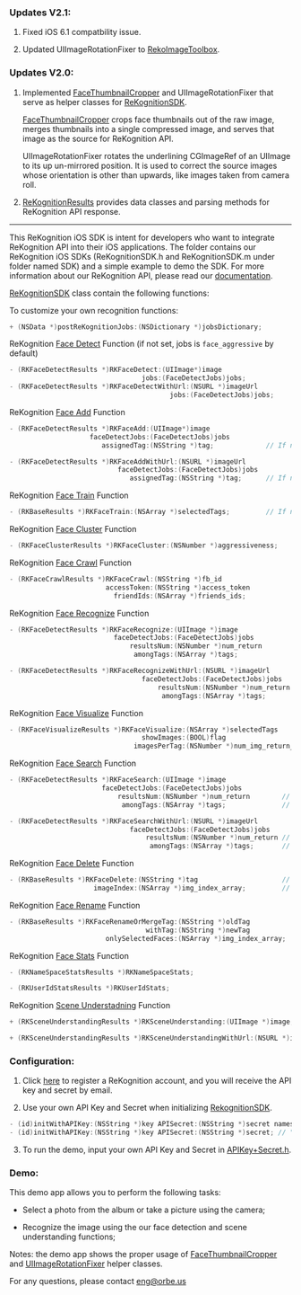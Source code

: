 ### Updates V2.1:
1. Fixed iOS 6.1 compatbility issue.

2. Updated UIImageRotationFixer to [RekoImageToolbox][2].

### Updates V2.0:

1. Implemented [FaceThumbnailCropper][1] and UIImageRotationFixer that serve as helper classes for [ReKognitionSDK][3].

   [FaceThumbnailCropper][1] crops face thumbnails out of the raw image, merges thumbnails into a single compressed image, and serves that image as the source for ReKognition API.

   UIImageRotationFixer rotates the underlining CGImageRef of an UIImage to its up un-mirrored position. It is used to correct the source images whose orientation is other than upwards, like images taken from camera roll.

2. [ReKognitionResults][4] provides data classes and parsing methods for ReKognition API response.

[1]: https://github.com/orbeus/ReKognition_iOS_SDK/blob/master/SDK/FaceThumbnailCropper.h
[2]: https://github.com/orbeus/ReKognition_iOS_SDK/blob/master/SDK/RekoImageToolbox.h
[3]: https://github.com/orbeus/ReKognition_iOS_SDK/blob/master/SDK/ReKognitionSDK.h
[4]: https://github.com/orbeus/ReKognition_iOS_SDK/blob/master/SDK/ReKognitionResults.h
[5]: https://github.com/orbeus/ReKognition_iOS_SDK/blob/master/ReKognition%20Demo/APIKey%2BSecret.h
-----------------------------
This ReKognition iOS SDK is intent for developers who want to integrate ReKognition API into their 
iOS applications. The folder contains our ReKognition iOS SDKs (ReKognitionSDK.h and ReKognitionSDK.m under folder named SDK) and 
a simple example to demo the SDK. For more information about our ReKognition API, please read our 
[documentation](http://v2.rekognition.com/developer/docs).

[ReKognitionSDK][3] class contain the following functions:

To customize your own recognition functions:
```objective-c
+ (NSData *)postReKognitionJobs:(NSDictionary *)jobsDictionary;
```

ReKognition [Face Detect](http://rekognition.com/developer/docs#facedetect) Function (if not set, jobs is `face_aggressive` by default)
```objective-c
- (RKFaceDetectResults *)RKFaceDetect:(UIImage*)image
                                 jobs:(FaceDetectJobs)jobs;
- (RKFaceDetectResults *)RKFaceDetectWithUrl:(NSURL *)imageUrl
                                        jobs:(FaceDetectJobs)jobs;
```

ReKognition [Face Add](http://rekognition.com/developer/docs#faceadd) Function
```objective-c
- (RKFaceDetectResults *)RKFaceAdd:(UIImage*)image
                    faceDetectJobs:(FaceDetectJobs)jobs
                       assignedTag:(NSString *)tag;             // If nil, assigned to untagged group

- (RKFaceDetectResults *)RKFaceAddWithUrl:(NSURL *)imageUrl
                           faceDetectJobs:(FaceDetectJobs)jobs
                              assignedTag:(NSString *)tag;      // If nil, assigned to untagged group
```

ReKognition [Face Train](http://rekognition.com/developer/docs#facetrain) Function
```objective-c
- (RKBaseResults *)RKFaceTrain:(NSArray *)selectedTags;         // If nil, train all tags
```

ReKognition [Face Cluster](http://rekognition.com/developer/docs#facecluster) Function
```objective-c
- (RKFaceClusterResults *)RKFaceCluster:(NSNumber *)aggressiveness;     // If nil, use 40
```

ReKognition [Face Crawl](http://rekognition.com/developer/docs#facecrawl) Function
```objective-c
- (RKFaceCrawlResults *)RKFaceCrawl:(NSString *)fb_id
                        accessToken:(NSString *)access_token
                          friendIds:(NSArray *)friends_ids;
```

ReKognition [Face Recognize](http://rekognition.com/developer/docs#facerecognize) Function
```objective-c
- (RKFaceDetectResults *)RKFaceRecognize:(UIImage *)image
                          faceDetectJobs:(FaceDetectJobs)jobs
                              resultsNum:(NSNumber *)num_return         // If nil, return 3 results
                               amongTags:(NSArray *)tags;               // If nil, recognize among all tags

- (RKFaceDetectResults *)RKFaceRecognizeWithUrl:(NSURL *)imageUrl
                                 faceDetectJobs:(FaceDetectJobs)jobs
                                     resultsNum:(NSNumber *)num_return  // If nil, returns 3 retuls
                                      amongTags:(NSArray *)tags;        // If nil, recognize among all tags
```

ReKognition [Face Visualize](http://rekognition.com/developer/docs#facevirtualize) Function
```objective-c
- (RKFaceVisualizeResults *)RKFaceVisualize:(NSArray *)selectedTags             // If nil, return all tags
                                 showImages:(BOOL)flag
                               imagesPerTag:(NSNumber *)num_img_return_pertag;  // If nil, return all images
```

ReKognition [Face Search](http://rekognition.com/developer/docs#facesearch) Function
```objective-c
- (RKFaceDetectResults *)RKFaceSearch:(UIImage *)image
                       faceDetectJobs:(FaceDetectJobs)jobs
                           resultsNum:(NSNumber *)num_return        // If nil, return all results
                            amongTags:(NSArray *)tags;              // If nil, search among all tags

- (RKFaceDetectResults *)RKFaceSearchWithUrl:(NSURL *)imageUrl
                              faceDetectJobs:(FaceDetectJobs)jobs
                                  resultsNum:(NSNumber *)num_return // If nil, return all results
                                   amongTags:(NSArray *)tags;       // If nil, search among all tags
```

ReKognition [Face Delete](http://rekognition.com/developer/docs#facedelete) Function
```objective-c
- (RKBaseResults *)RKFaceDelete:(NSString *)tag                     // If nil, entire user_id is removed
                     imageIndex:(NSArray *)img_index_array;         // If nil, entire tag is removed
```

ReKognition [Face Rename](http://rekognition.com/developer/docs#facerename) Function
```objective-c
- (RKBaseResults *)RKFaceRenameOrMergeTag:(NSString *)oldTag
                                  withTag:(NSString *)newTag
                        onlySelectedFaces:(NSArray *)img_index_array;    // If nil, rename all images under the tag
```

ReKognition [Face Stats](http://rekognition.com/developer/docs#facestats) Function
```objective-c
- (RKNameSpaceStatsResults *)RKNameSpaceStats;

- (RKUserIdStatsResults *)RKUserIdStats;
```

ReKognition [Scene Understadning](http://rekognition.com/developer/docs#scenecatagorize) Function
```objective-c
+ (RKSceneUnderstandingResults *)RKSceneUnderstanding:(UIImage *)image;

+ (RKSceneUnderstandingResults *)RKSceneUnderstandingWithUrl:(NSURL *)imageUrl;
```

### Configuration:
1. Click [here](http://v2.rekognition.com/user/create) to register a ReKognition account, and you will receive the API key and secret by email.

2. Use your own API Key and Secret when initializing [RekognitionSDK][3].
```objective-c 
- (id)initWithAPIKey:(NSString *)key APISecret:(NSString *)secret namespace:(NSString *)nameSpace userid:(NSString *)userid;
- (id)initWithAPIKey:(NSString *)key APISecret:(NSString *)secret; // "default" will be used for namespace and userid.
```
3. To run the demo, input your own API Key and Secret in [APIKey+Secret.h][5].

### Demo: 
This demo app allows you to perform the following tasks:

* Select a photo from the album or take a picture using the camera;

* Recognize the image using the our face detection and scene understanding functions;

Notes: the demo app shows the proper usage of [FaceThumbnailCropper][1] and [UIImageRotationFixer][2] helper classes.

For any questions, please contact eng@orbe.us
